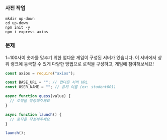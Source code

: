 ### 사전 작업

```shell
mkdir up-down
cd up-down
npm init -y
npm i express axios
```

### 문제

1~100사이 숫자를 맞추기 위한 업다운 게임이 구성된 서버가 있습니다.
이 서버에서 상위 랭크에 등극할 수 있게 다양한 방법으로 로직을 구성하고, 게임에 참여해보세요!

```js
const axios = require("axios");

const BASE_URL = ""; // 업다운 서버 URL
const USER_NAME = ""; // 유저 이름 (ex: student001)

async function guess(value) {
  // 로직을 작성해주세요
}

async function launch() {
  // 로직을 작성해주세요
}

launch();
```
